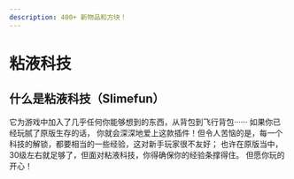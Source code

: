 ```yaml
---
description: 400+ 新物品和方块！
---
```


# 粘液科技

## 什么是粘液科技（Slimefun）

它为游戏中加入了几乎任何你能够想到的东西，从背包到飞行背包······  如果你已经玩腻了原版生存的话， 你就会深深地爱上这款插件！但令人苦恼的是，每一个科技的解锁，都要相当的一些经验，这对新手玩家很不友好； 也许在原版当中，30级左右就足够了，但面对粘液科技，你得确保你的经验条撑得住。 但愿你玩的开心！

